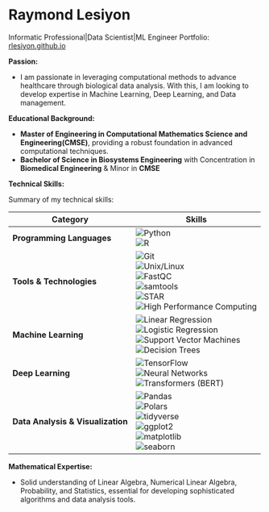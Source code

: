 # Raymond Lesiyon

Informatic Professional|Data Scientist|ML Engineer Portfolio: [rlesiyon.github.io](https://rlesiyon.github.io/rlesiyon/)

**Passion:** 
- I am passionate in leveraging computational methods to advance healthcare through biological data analysis. With this, I am looking to develop expertise in Machine Learning, Deep Learning, and Data management.
  
**Educational Background:** 
- **Master of Engineering in Computational Mathematics Science and Engineering(CMSE)**, providing a robust foundation in advanced computational techniques.
- **Bachelor of Science in Biosystems Engineering** with Concentration in **Biomedical Engineering** & Minor in **CMSE**

**Technical Skills:** 

Summary of my technical skills:

| **Category**                   | **Skills**                                                                                       |
|--------------------------------|--------------------------------------------------------------------------------------------------|
| **Programming Languages**     | ![Python](https://img.shields.io/badge/Python-Proficient-blue) <br> ![R](https://img.shields.io/badge/R-Proficient-blue)                               |
| **Tools & Technologies**      | ![Git](https://img.shields.io/badge/Git-Proficient-blue) <br> ![Unix/Linux](https://img.shields.io/badge/Unix%2FLinux-Proficient-blue) <br> ![FastQC](https://img.shields.io/badge/FastQC-Proficient-blue) <br> ![samtools](https://img.shields.io/badge/samtools-Proficient-blue) <br> ![STAR](https://img.shields.io/badge/STAR-Proficient-blue) <br> ![High Performance Computing](https://img.shields.io/badge/High%20Performance%20Computing-Proficient-blue) |
| **Machine Learning**          | ![Linear Regression](https://img.shields.io/badge/Linear%20Regression-Skilled-yellow) <br> ![Logistic Regression](https://img.shields.io/badge/Logistic%20Regression-Skilled-yellow) <br> ![Support Vector Machines](https://img.shields.io/badge/SVM-Skilled-yellow) <br> ![Decision Trees](https://img.shields.io/badge/Decision%20Trees-Skilled-yellow) |
| **Deep Learning**             | ![TensorFlow](https://img.shields.io/badge/TensorFlow-Experienced-green) <br> ![Neural Networks](https://img.shields.io/badge/Neural%20Networks-Experienced-green) <br> ![Transformers (BERT)](https://img.shields.io/badge/Transformers%20(BERT)-Experienced-green) |
| **Data Analysis & Visualization** | ![Pandas](https://img.shields.io/badge/Pandas-Proficient-blue) <br> ![Polars](https://img.shields.io/badge/Polars-Proficient-blue) <br> ![tidyverse](https://img.shields.io/badge/tidyverse-Proficient-blue) <br> ![ggplot2](https://img.shields.io/badge/ggplot2-Proficient-blue) <br> ![matplotlib](https://img.shields.io/badge/matplotlib-Proficient-blue) <br> ![seaborn](https://img.shields.io/badge/seaborn-Proficient-blue) |

**Mathematical Expertise:** 
- Solid understanding of Linear Algebra, Numerical Linear Algebra, Probability, and Statistics, essential for developing sophisticated algorithms and data analysis tools.

<!---
rlesiyon/rlesiyon is a ✨ special ✨ repository because its `README.md` (this file) appears on your GitHub profile.
You can click the Preview link to take a look at your changes.
--->
